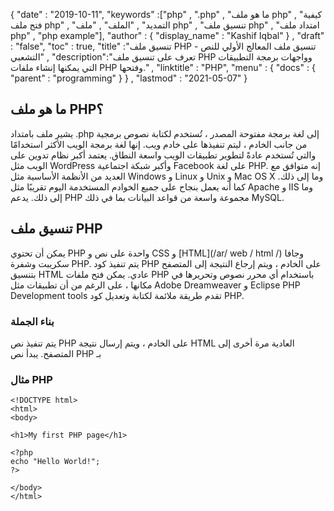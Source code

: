 {
  "date" : "2019-10-11",
  "keywords" :["php" , ".php" , "ما هو ملف php" , "كيفية فتح ملف php" , "التمديد" , "الملف" , "ملف php" , "تنسيق ملف php" , "امتداد ملف php" , "php example"],
  "author" : {
    "display_name" : "Kashif Iqbal"
} ,
  "draft" : "false",
  "toc" : true,
  "title" :"تنسيق ملف PHP - تنسيق ملف المعالج الأولي للنص التشعبي" ,
  "description":"تعرف على تنسيق ملف PHP وواجهات برمجة التطبيقات التي يمكنها إنشاء ملفات PHP وفتحها." ,
  "linktitle" : "PHP",
  "menu" : {
    "docs" : {
      "parent" : "programming"
}
} ,
  "lastmod" : "2021-05-07"
}
## ما هو ملف PHP؟
يشير ملف بامتداد .php إلى لغة برمجة مفتوحة المصدر ، تُستخدم لكتابة نصوص برمجية من جانب الخادم ، ليتم تنفيذها على خادم ويب. إنها لغة برمجة الويب الأكثر استخدامًا والتي تُستخدم عادةً لتطوير تطبيقات الويب واسعة النطاق. يعتمد أكبر نظام تدوين على الويب مثل WordPress وأكبر شبكة اجتماعية Facebook على لغة PHP. إنه متوافق مع العديد من الأنظمة الأساسية مثل Windows و Linux و Unix و Mac OS X وما إلى ذلك. كما أنه يعمل بنجاح على جميع الخوادم المستخدمة اليوم تقريبًا مثل Apache و IIS وما إلى ذلك. يدعم PHP مجموعة واسعة من قواعد البيانات بما في ذلك MySQL.

## تنسيق ملف PHP ##

يمكن أن تحتوي PHP واحدة على نص و CSS و [HTML](/ar/ web / html /) وجافا سكريبت وشفرة PHP. يتم تنفيذ كود PHP على الخادم ، ويتم إرجاع النتيجة إلى المتصفح بتنسيق HTML عادي. يمكن فتح ملفات PHP باستخدام أي محرر نصوص وتحريرها في مكانها ، على الرغم من أن تطبيقات مثل Adobe Dreamweaver و Eclipse PHP Development tools تقدم طريقة ملائمة لكتابة وتعديل كود PHP.

### بناء الجملة ###

يتم تنفيذ نص PHP على الخادم ، ويتم إرسال نتيجة HTML العادية مرة أخرى إلى المتصفح. يبدأ نص PHP بـ<?php and ends with ?>

### مثال PHP ###

```
<!DOCTYPE html>
<html>
<body>

<h1>My first PHP page</h1>

<?php
echo "Hello World!";
?>

</body>
</html>
```


